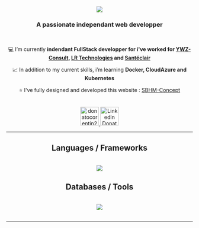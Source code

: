 <h1 align="center">
    <img src="https://readme-typing-svg.herokuapp.com/?font=Righteous&size=35&center=true&vCenter=true&width=500&height=70&duration=4000&lines=Hello!+👋+My+name+is+Corentin!;+Welcome+to+my+github" />
</h1>

<h3 align="center">A passionate independant web developper</h3>

<br/>

<div align="center">
 
 :computer: I’m currently **indendant FullStack developper for i've worked for <a href="https://www.linkedin.com/company/ywz-consult/?originalSubdomain=fr">YWZ-Consult</a>, <a href="https://lrtechnologies.fr/fr/">LR Technologies</a> and <a href="https://www.santeclair.fr/fr/">Santéclair</a>**
 
 :chart_with_upwards_trend: In addition to my current skills, i’m learning **Docker, CloudAzure and Kubernetes**

 :star: I've fully designed and developed this website : <a href="https://sbhm-concept.fr/">SBHM-Concept</a>

 </div>
 
<p align="center">
  <br/>
  <a href="mailto:donatocorentin2@gmail.com">
    <img alt="donatocorentin2@gmail.com" height="50px" width="50px" src="https://upload.wikimedia.org/wikipedia/commons/thumb/4/4e/Gmail_Icon.png/640px-Gmail_Icon.png"/>
  </a>
  <a href="https://www.linkedin.com/in/corentin-donato-78161b21a/">
    <img alt="Linkedin Donato corentin" width="50px" src="https://upload.wikimedia.org/wikipedia/commons/thumb/c/ca/LinkedIn_logo_initials.png/600px-LinkedIn_logo_initials.png" />
  </a>
</p>

 <hr/>
 
<h2 align="center"> Languages / Frameworks </h2>
<br/>
<div align="center">
    <img src="https://skillicons.dev/icons?i=cs,dotnet,java,spring,python,nodejs,ts,vue,react" />
</div>
<h2 align="center"> Databases / Tools </h2>
<br/>
<div align="center">
    <img src="https://skillicons.dev/icons?i=mysql,mongodb,redis,linux,visualstudio,vscode,eclipse,gitlab,git" /><br>
</div>
<br/>
<hr/>
